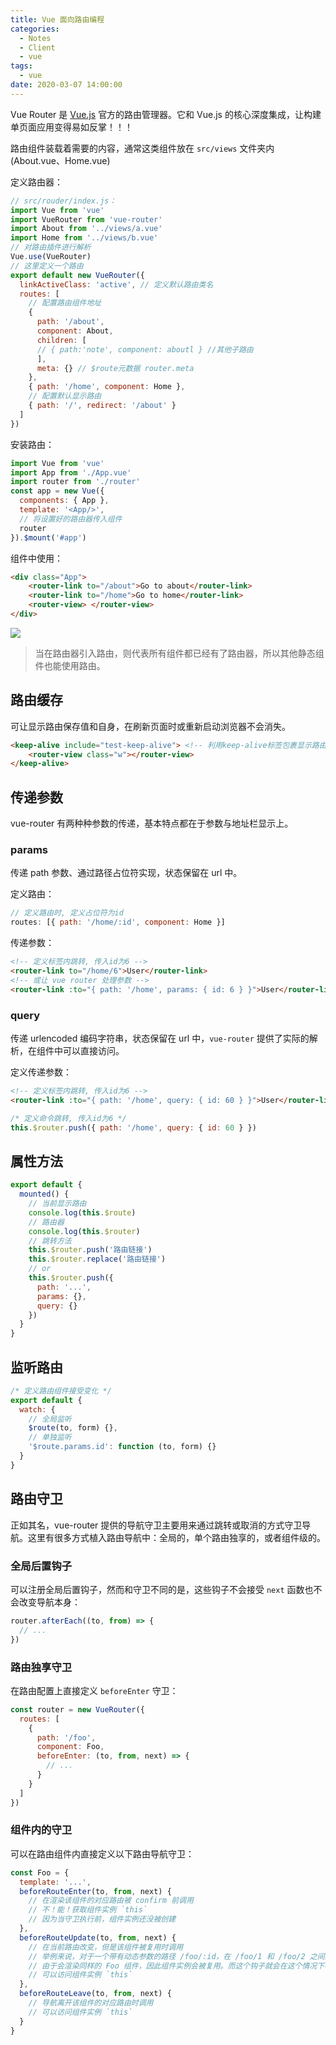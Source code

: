 ```yaml
---
title: Vue 面向路由编程
categories:
  - Notes
  - Client
  - vue
tags: 
  - vue
date: 2020-03-07 14:00:00
---
```


Vue Router 是 [Vue.js](http://cn.vuejs.org/) 官方的路由管理器。它和 Vue.js 的核心深度集成，让构建单页面应用变得易如反掌！！！

路由组件装载着需要的内容，通常这类组件放在 `src/views` 文件夹内(About.vue、Home.vue)

<!-- more -->

定义路由器：

~~~js
// src/rouder/index.js：
import Vue from 'vue'
import VueRouter from 'vue-router'
import About from '../views/a.vue'
import Home from '../views/b.vue'
// 对路由插件进行解析
Vue.use(VueRouter)
// 这里定义一个路由
export default new VueRouter({
  linkActiveClass: 'active', // 定义默认路由类名
  routes: [
    // 配置路由组件地址
    {
      path: '/about',
      component: About,
      children: [
      // { path:'note', component: aboutl } //其他子路由
      ],
      meta: {} // $route元数据 router.meta
    },
    { path: '/home', component: Home },
    // 配置默认显示路由
    { path: '/', redirect: '/about' }
  ]
})
~~~

安装路由：

~~~js
import Vue from 'vue'
import App from './App.vue'
import router from './router'
const app = new Vue({
  components: { App },
  template: '<App/>',
  // 将设置好的路由器传入组件
  router
}).$mount('#app')
~~~

组件中使用：

~~~html
<div class="App">
	<router-link to="/about">Go to about</router-link>
	<router-link to="/home">Go to home</router-link>
	<router-view> </router-view>
</div>
~~~

![](https://pic.imgdb.cn/item/62f2174216f2c2beb1637557.jpg)

> 当在路由器引入路由，则代表所有组件都已经有了路由器，所以其他静态组件也能使用路由。

## 路由缓存

可让显示路由保存值和自身，在刷新页面时或重新启动浏览器不会消失。

~~~html
<keep-alive include="test-keep-alive"> <!-- 利用keep-alive标签包裹显示路由 -->
	<router-view class="w"></router-view>
</keep-alive>
~~~

## 传递参数

vue-router 有两种种参数的传递，基本特点都在于参数与地址栏显示上。

### params

传递 path 参数、通过路径占位符实现，状态保留在 url 中。

定义路由：
```js
// 定义路由时, 定义占位符为id
routes: [{ path: '/home/:id', component: Home }]
```
传递参数：
~~~html
<!-- 定义标签内跳转, 传入id为6 -->
<router-link to="/home/6">User</router-link>
<!-- 或让 vue router 处理参数 -->
<router-link :to="{ path: '/home', params: { id: 6 } }">User</router-link>
~~~

### query

传递 urlencoded 编码字符串，状态保留在 url 中，`vue-router` 提供了实际的解析，在组件中可以直接访问。

定义传递参数：
```html
<!-- 定义标签内跳转, 传入id为6 -->
<router-link :to="{ path: '/home', query: { id: 60 } }">User</router-link>
```
~~~js
/* 定义命令跳转, 传入id为6 */
this.$router.push({ path: '/home', query: { id: 60 } })
~~~

## 属性方法

~~~js
export default {
  mounted() {
    // 当前显示路由
    console.log(this.$route)
    // 路由器
    console.log(this.$router)
    // 跳转方法
    this.$router.push('路由链接')
    this.$router.replace('路由链接')
    // or
    this.$router.push({
      path: '...',
      params: {},
      query: {}
    })
  }
}
~~~

## 监听路由

~~~js
/* 定义路由组件接受变化 */
export default {
  watch: {
    // 全局监听
    $route(to, form) {},
    // 单独监听
    '$route.params.id': function (to, form) {}
  }
}
~~~

## 路由守卫

正如其名，vue-router 提供的导航守卫主要用来通过跳转或取消的方式守卫导航。这里有很多方式植入路由导航中：全局的，单个路由独享的，或者组件级的。

### 全局后置钩子

可以注册全局后置钩子，然而和守卫不同的是，这些钩子不会接受 `next` 函数也不会改变导航本身：

```js
router.afterEach((to, from) => {
  // ...
})
```

### 路由独享守卫

在路由配置上直接定义 `beforeEnter` 守卫：

```js
const router = new VueRouter({
  routes: [
    {
      path: '/foo',
      component: Foo,
      beforeEnter: (to, from, next) => {
        // ...
      }
    }
  ]
})
```

### 组件内的守卫

可以在路由组件内直接定义以下路由导航守卫：

~~~js
const Foo = {
  template: '...',
  beforeRouteEnter(to, from, next) {
    // 在渲染该组件的对应路由被 confirm 前调用
    // 不！能！获取组件实例 `this`
    // 因为当守卫执行前，组件实例还没被创建
  },
  beforeRouteUpdate(to, from, next) {
    // 在当前路由改变，但是该组件被复用时调用
    // 举例来说，对于一个带有动态参数的路径 /foo/:id，在 /foo/1 和 /foo/2 之间跳转的时候，
    // 由于会渲染同样的 Foo 组件，因此组件实例会被复用。而这个钩子就会在这个情况下被调用。
    // 可以访问组件实例 `this`
  },
  beforeRouteLeave(to, from, next) {
    // 导航离开该组件的对应路由时调用
    // 可以访问组件实例 `this`
  }
}
~~~
